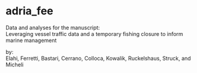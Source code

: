# adria_fee

Data and analyses for the manuscript:  
Leveraging vessel traffic data and a temporary fishing closure to inform marine management

by:  
Elahi, Ferretti, Bastari, Cerrano, Colloca, Kowalik, Ruckelshaus, Struck, and Micheli


